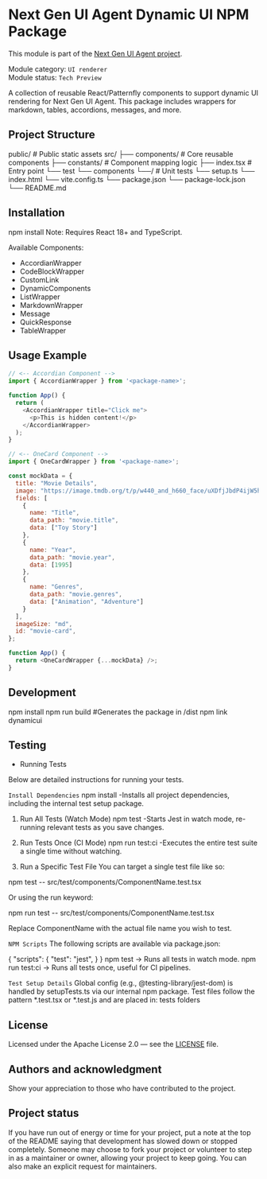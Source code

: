 # Next Gen UI Agent Dynamic UI NPM Package

This module is part of the [Next Gen UI Agent project](https://github.com/RedHat-UX/next-gen-ui-agent).

Module category: `UI renderer`  
Module status: `Tech Preview`

A collection of reusable React/Patternfly components to support dynamic UI rendering for Next Gen UI Agent. This package includes wrappers for markdown, tables, accordions, messages, and more.

## Project Structure

public/ # Public static assets
src/
├── components/ # Core reusable components
├── constants/ # Component mapping logic
├── index.tsx # Entry point
└── test
        └── components
           └──/ # Unit tests
        └── setup.ts
└── index.html
└── vite.config.ts
└── package.json
└── package-lock.json
└── README.md


## Installation

npm install <package-name>
Note: Requires React 18+ and TypeScript.

Available Components:
- AccordianWrapper
- CodeBlockWrapper
- CustomLink
- DynamicComponents
- ListWrapper
- MarkdownWrapper
- Message
- QuickResponse
- TableWrapper


## Usage Example
```js
// <-- Accordian Component -->
import { AccordianWrapper } from '<package-name>';

function App() {
  return (
    <AccordianWrapper title="Click me">
      <p>This is hidden content!</p>
    </AccordianWrapper>
  );
}

// <-- OneCard Component -->
import { OneCardWrapper } from '<package-name>';

const mockData = {
  title: "Movie Details",
  image: "https://image.tmdb.org/t/p/w440_and_h660_face/uXDfjJbdP4ijW5hWSBrPrlKpxab.jpg",
  fields: [
    {
      name: "Title",
      data_path: "movie.title",
      data: ["Toy Story"]
    },
    {
      name: "Year",
      data_path: "movie.year",
      data: [1995]
    },
    {
      name: "Genres",
      data_path: "movie.genres",
      data: ["Animation", "Adventure"]
    }
  ],
  imageSize: "md",
  id: "movie-card",
};

function App() {
  return <OneCardWrapper {...mockData} />;
}
```

## Development

npm install
npm run build #Generates the package in /dist
npm link dynamicui


## Testing
- Running Tests

Below are detailed instructions for running your tests.

`Install Dependencies`
npm install
-Installs all project dependencies, including the internal test setup package.

1. Run All Tests (Watch Mode)
npm test
-Starts Jest in watch mode, re-running relevant tests as you save changes.

2. Run Tests Once (CI Mode)
npm run test:ci
-Executes the entire test suite a single time without watching.

3. Run a Specific Test File
You can target a single test file like so:

npm test -- src/test/components/ComponentName.test.tsx 

Or using the run keyword:

npm run test -- src/test/components/ComponentName.test.tsx 

Replace ComponentName with the actual file name you wish to test.

`NPM Scripts`
The following scripts are available via package.json:

{
  "scripts": {
    "test": "jest",
  }
}
npm test → Runs all tests in watch mode.
npm run test:ci → Runs all tests once, useful for CI pipelines.

`Test Setup Details`
Global config (e.g., @testing-library/jest-dom) is handled by setupTests.ts via our internal npm package.
Test files follow the pattern *.test.tsx or *.test.js and are placed in: tests folders

## License
Licensed under the Apache License 2.0 — see the [LICENSE](./LICENSE) file.

## Authors and acknowledgment
Show your appreciation to those who have contributed to the project.

## Project status
If you have run out of energy or time for your project, put a note at the top of the README saying that development has slowed down or stopped completely. Someone may choose to fork your project or volunteer to step in as a maintainer or owner, allowing your project to keep going. You can also make an explicit request for maintainers.
